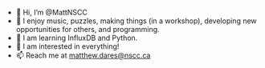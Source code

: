 - 👋 Hi, I’m @MattNSCC
- 👀 I enjoy music, puzzles, making things (in a workshop), developing new opportunities for others, and programming.
- 🌱 I am learning InfluxDB and Python.
- 💞️ I am interested in everything!
- 📫 Reach me at matthew.dares@nscc.ca

